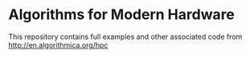 # Algorithms for Modern Hardware

This repository contains full examples and other associated code from http://en.algorithmica.org/hpc
